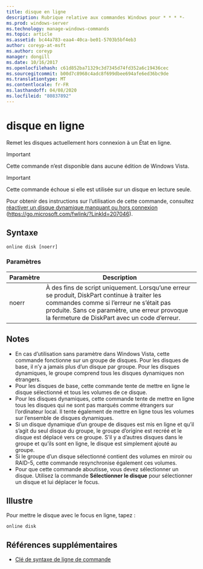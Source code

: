 ```yaml
---
title: disque en ligne
description: Rubrique relative aux commandes Windows pour * * * *-
ms.prod: windows-server
ms.technology: manage-windows-commands
ms.topic: article
ms.assetid: bc44a783-eaa4-40ca-be01-5703b5bf4eb3
author: coreyp-at-msft
ms.author: coreyp
manager: dongill
ms.date: 10/16/2017
ms.openlocfilehash: c61d852ba71329c3d7345d74fd352a6c19436cec
ms.sourcegitcommit: b00d7c8968c4adc8f699dbee694afe6ed36bc9de
ms.translationtype: MT
ms.contentlocale: fr-FR
ms.lasthandoff: 04/08/2020
ms.locfileid: "80837892"
---
```

# <a name="online-disk"></a>disque en ligne



Remet les disques actuellement hors connexion à un État en ligne.

> [!IMPORTANT]
> Cette commande n’est disponible dans aucune édition de Windows Vista.

> [!IMPORTANT]
> Cette commande échoue si elle est utilisée sur un disque en lecture seule.

Pour obtenir des instructions sur l’utilisation de cette commande, consultez [réactiver un disque dynamique manquant ou hors connexion](https://go.microsoft.com/fwlink/?LinkId=207046) (https://go.microsoft.com/fwlink/?LinkId=207046).

## <a name="syntax"></a>Syntaxe

```
online disk [noerr]
```

### <a name="parameters"></a>Paramètres

|Paramètre|Description|
|---------|-----------|
|noerr|À des fins de script uniquement. Lorsqu’une erreur se produit, DiskPart continue à traiter les commandes comme si l’erreur ne s’était pas produite. Sans ce paramètre, une erreur provoque la fermeture de DiskPart avec un code d’erreur.|

## <a name="remarks"></a>Notes

-   En cas d’utilisation sans paramètre dans Windows Vista, cette commande fonctionne sur un groupe de disques. Pour les disques de base, il n’y a jamais plus d’un disque par groupe. Pour les disques dynamiques, le groupe comprend tous les disques dynamiques non étrangers.
-   Pour les disques de base, cette commande tente de mettre en ligne le disque sélectionné et tous les volumes de ce disque.
-   Pour les disques dynamiques, cette commande tente de mettre en ligne tous les disques qui ne sont pas marqués comme étrangers sur l’ordinateur local. Il tente également de mettre en ligne tous les volumes sur l’ensemble de disques dynamiques.
-   Si un disque dynamique d’un groupe de disques est mis en ligne et qu’il s’agit du seul disque du groupe, le groupe d’origine est recréé et le disque est déplacé vers ce groupe. S’il y a d’autres disques dans le groupe et qu’ils sont en ligne, le disque est simplement ajouté au groupe.
-   Si le groupe d’un disque sélectionné contient des volumes en miroir ou RAID-5, cette commande resynchronise également ces volumes.
-   Pour que cette commande aboutisse, vous devez sélectionner un disque. Utilisez la commande **Sélectionner le disque** pour sélectionner un disque et lui déplacer le focus.

## <a name="examples"></a><a name=BKMK_examples></a>Illustre

Pour mettre le disque avec le focus en ligne, tapez :
```
online disk
```

## <a name="additional-references"></a>Références supplémentaires

- [Clé de syntaxe de ligne de commande](command-line-syntax-key.md)

